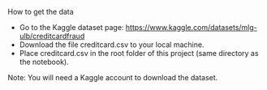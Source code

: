 How to get the data
* Go to the Kaggle dataset page:
https://www.kaggle.com/datasets/mlg-ulb/creditcardfraud
* Download the file creditcard.csv to your local machine.
* Place creditcard.csv in the root folder of this project (same directory as the notebook).

Note: You will need a Kaggle account to download the dataset.
